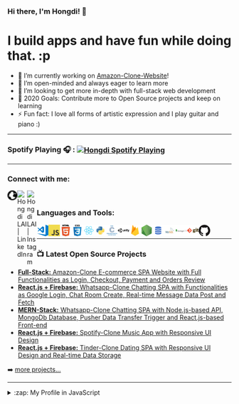 ### Hi there, I'm Hongdi! 👋 <br /> 
# I build apps and have fun while doing that. :p


- 🔭 I’m currently working on [Amazon-Clone-Website](https://clone-27d1c.web.app/)!
- 🌱 I’m open-minded and always eager to learn more 
- 👯 I’m looking to get more in-depth with full-stack web development 
- 🥅 2020 Goals: Contribute more to Open Source projects and keep on learning
- ⚡ Fun fact: I love all forms of artistic expression and I play guitar and piano :)   

---

### Spotify Playing 🎧 :  [<img align = "center" src="https://spotify-song-play.vercel.app/api/spotify" alt="Hongdi Spotify Playing" width="350" />](https://open.spotify.com/user/31dooh2ki6gfuaom4t5an5yykm24)

---

### Connect with me:

[<img align="left" alt="HongdiLAI.com" width="22px" src="https://raw.githubusercontent.com/iconic/open-iconic/master/svg/globe.svg" />][website]
[<img align="left" alt="Hongdi LAI | LinkedIn" width="22px" src="https://cdn.jsdelivr.net/npm/simple-icons@v3/icons/linkedin.svg" />][linkedin]
[<img align="left" alt="Hongdi LAI | Instagram" width="22px" src="https://cdn.jsdelivr.net/npm/simple-icons@v3/icons/instagram.svg" />][instagram]

<br/>

### Languages and Tools:

<img align="left" alt="Visual Studio Code" width="26px" src="https://raw.githubusercontent.com/github/explore/80688e429a7d4ef2fca1e82350fe8e3517d3494d/topics/visual-studio-code/visual-studio-code.png" />
<img align="left" alt="JavaScript" width="26px" src="https://raw.githubusercontent.com/github/explore/80688e429a7d4ef2fca1e82350fe8e3517d3494d/topics/javascript/javascript.png" />
<img align="left" alt="HTML5" width="26px" src="https://raw.githubusercontent.com/github/explore/80688e429a7d4ef2fca1e82350fe8e3517d3494d/topics/html/html.png" />
<img align="left" alt="CSS3" width="26px" src="https://raw.githubusercontent.com/github/explore/80688e429a7d4ef2fca1e82350fe8e3517d3494d/topics/css/css.png" />
<img align="left" alt="React" width="26px" src="https://raw.githubusercontent.com/github/explore/80688e429a7d4ef2fca1e82350fe8e3517d3494d/topics/react/react.png" />
<img align="left" alt="Python" width="26px" src="https://raw.githubusercontent.com/github/explore/80688e429a7d4ef2fca1e82350fe8e3517d3494d/topics/python/python.png" />
<img align="left" alt="C/C++" width="26px" src="https://raw.githubusercontent.com/github/explore/80688e429a7d4ef2fca1e82350fe8e3517d3494d/topics/c/c.png" />
<img align="left" alt="Unity3D" width="26px" src="https://raw.githubusercontent.com/github/explore/80688e429a7d4ef2fca1e82350fe8e3517d3494d/topics/unity/unity.png" />
<img align="left" alt="Firebase" width="26px" src="https://raw.githubusercontent.com/github/explore/80688e429a7d4ef2fca1e82350fe8e3517d3494d/topics/firebase/firebase.png" />
<img align="left" alt="Node.js" width="26px" src="https://raw.githubusercontent.com/github/explore/80688e429a7d4ef2fca1e82350fe8e3517d3494d/topics/nodejs/nodejs.png" />
<img align="left" alt="SQL" width="26px" src="https://raw.githubusercontent.com/github/explore/80688e429a7d4ef2fca1e82350fe8e3517d3494d/topics/sql/sql.png" />
<img align="left" alt="MySQL" width="26px" src="https://raw.githubusercontent.com/github/explore/80688e429a7d4ef2fca1e82350fe8e3517d3494d/topics/mysql/mysql.png" />
<img align="left" alt="MongoDB" width="26px" src="https://raw.githubusercontent.com/github/explore/80688e429a7d4ef2fca1e82350fe8e3517d3494d/topics/mongodb/mongodb.png" />
<img align="left" alt="Git" width="26px" src="https://raw.githubusercontent.com/github/explore/80688e429a7d4ef2fca1e82350fe8e3517d3494d/topics/git/git.png" />
<img align="left" alt="GitHub" width="26px" src="https://raw.githubusercontent.com/github/explore/78df643247d429f6cc873026c0622819ad797942/topics/github/github.png" />

<br />

---

### 📺 Latest Open Source Projects

<!-- Projects:START -->
- [**Full-Stack:** Amazon-Clone E-commerce SPA Website with Full Functionalities as Login, Checkout, Payment and Orders Review](https://github.com/Hongdi-LAI/Amazon-clone)
- [**React.js + Firebase:** Whatsapp-Clone Chatting SPA with Functionalities as Google Login, Chat Room Create, Real-time Message Data Post and Fetch](https://github.com/Hongdi-LAI/Whatsapp-clone)
- [**MERN-Stack:** Whatsapp-Clone Chatting SPA with Node.js-based API, MongoDb Database, Pusher Data Transfer Trigger and React.js-based Front-end](https://github.com/users/Hongdi-LAI/projects/1)
- [**React.js + Firebase:** Spotify-Clone Music App with Responsive UI Design](https://github.com/Hongdi-LAI/Spotify-clone/tree/master/spotify-clone)
- [**React.js + Firebase:** Tinder-Clone Dating SPA with Responsive UI Design and Real-time Data Storage](https://www.youtube.com/watch?v=4adVM33GAlA)
<!-- Projects:END -->

➡️ [more projects...](https://github.com/Hongdi-LAI?tab=projects)

---

<details>
  <summary>:zap: My Profile in JavaScript </summary>
  <br />
  
  ```js
  
export const PersonalInfo = {

    name:'Hongdi LAI',
    age: 23,
    nationality: 'Chinese',
    languages: [
                  {name: 'English', niveau: 'C2'}, 
                  {name: 'Mandarin', niveau: 'Native'}, 
                  {name: 'Cantonese', niveau: 'Native'}, 
                  {name: 'German', niveau: 'B2'}, 
                  {name: 'Japanese', niveau: 'N3'},
                  {name: 'French', niveau: 'A2'}
               ],
    occupation: 'Hydro-informatic Specilist/Data Analyst',
    freetime: ['Gym', 'Guitar/Piano', 'Drawing', 'Learning new things'],
    musical_interest: ['70s', '80s', '90s','00s'],

  }
  
  export const Programming = {
  
    languages: ['JavaScript', 'Python', 'C#', 'Java'],
    stylesheets: ['CSS', 'HTML'],
    frameworks: ['React'],
    runtimes: ['Node'],
    databases: ['MySQL', 'MongoDb', 'Firebase Cloud Functions'], 
    learning: ['Vue'],
    projects: ['Amazon-clone', 'Whatsapp-clone', 'Spotify-clone', 'Tinder-clone', 'AR Flood Data Visualiser - C#/Unity3D'],
  
  }
  
  export const Social = {
  
    website: 'https://www.linkedin.com/in/hongdilai/',
    github: 'Hongdi-LAI',
    instagram: '@hongdi_lai',
    spotify: 'https://open.spotify.com/user/31dooh2ki6gfuaom4t5an5yykm24',
  
  }

```

</details>






[website]: https://www.linkedin.com/in/hongdilai/
[instagram]: https://www.instagram.com/hongdi_lai/
[linkedin]: https://www.linkedin.com/in/hongdilai/
